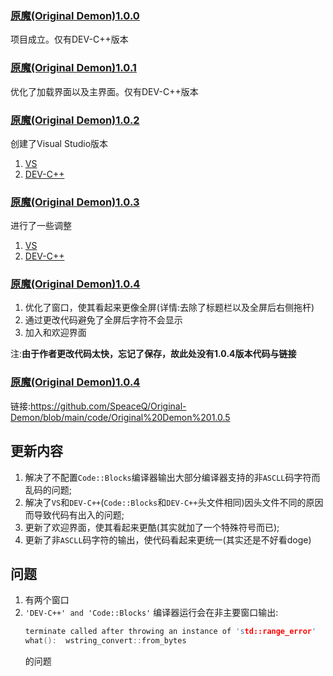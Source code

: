 ### [原魔(Original Demon)1.0.0](https://github.com/SpeaceQ/Original-Demon/blob/main/code/Original%20Demon1.0.0.cpp)
项目成立。仅有DEV-C++版本
### [原魔(Original Demon)1.0.1](https://github.com/SpeaceQ/Original-Demon/blob/main/code/Original%20Demon1.0.1.cpp)
优化了加载界面以及主界面。仅有DEV-C++版本
### [原魔(Original Demon)1.0.2]()
创建了Visual Studio版本
1. [VS](https://github.com/SpeaceQ/Original-Demon/blob/main/code/Original%20Demon1.0.2(VS).cpp)
2. [DEV-C++](https://github.com/SpeaceQ/Original-Demon/blob/main/code/Original%20Demon1.0.2(DEV-C%2B%2B).cpp)
### [原魔(Original Demon)1.0.3]()
进行了一些调整
1. [VS](https://github.com/SpeaceQ/Original-Demon/blob/main/code/Original%20Demon1.0.3(VS).cpp)
2. [DEV-C++](https://github.com/SpeaceQ/Original-Demon/blob/main/code/Original%20Demon1.0.3(DEV-C%2B%2B).cpp)
### [原魔(Original Demon)1.0.4]()
1. 优化了窗口，使其看起来更像全屏(详情:去除了标题栏以及全屏后右侧拖杆)
2. 通过更改代码避免了全屏后字符不会显示
3. 加入和欢迎界面
   
注:**由于作者更改代码太快，忘记了保存，故此处没有1.0.4版本代码与链接**

### [原魔(Original Demon)1.0.4](https://github.com/SpeaceQ/Original-Demon/blob/main/code/Original%20Demon%201.0.5)
链接:<https://github.com/SpeaceQ/Original-Demon/blob/main/code/Original%20Demon%201.0.5>
## 更新内容
1. 解决了不配置`Code::Blocks`编译器输出大部分编译器支持的非`ASCLL`码字符而乱码的问题;
2. 解决了`VS`和`DEV-C++`(`Code::Blocks`和`DEV-C++`头文件相同)因头文件不同的原因而导致代码有出入的问题;
3. 更新了欢迎界面，使其看起来更酷(其实就加了一个特殊符号而已);
4. 更新了非`ASCLL`码字符的输出，使代码看起来更统一(其实还是不好看doge)
## 问题
1. 有两个窗口
2. `'DEV-C++' and 'Code::Blocks'` 编译器运行会在非主要窗口输出:
   ```c
   terminate called after throwing an instance of 'std::range_error'
   what():  wstring_convert::from_bytes
   ```
   的问题
